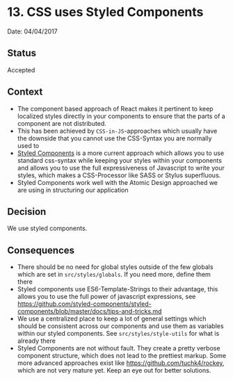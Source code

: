 # 13. CSS uses Styled Components

Date: 04/04/2017

## Status

Accepted

## Context

* The component based approach of React makes it pertinent to keep localized styles directly in your components to ensure
that the parts of a component are not distributed.
* This has been achieved by `CSS-in-JS`-approaches which usually have the downside that you cannot use the CSS-Syntax
you are normally used to
* [Styled Components](https://github.com/styled-components/styled-components) is a more current approach which allows
you to use standard css-syntax while keeping your styles within your components and allows you to use the full expressiveness
of Javascript to write your styles, which makes a CSS-Processor like SASS or Stylus superfluous.
* Styled Components work well with the Atomic Design approached we are using in structuring our application

## Decision

We use styled components.

## Consequences

* There should be no need for global styles outside of the few globals which are set in `src/styles/globals`. If you need
more, define them there
* Styled components use ES6-Template-Strings to their advantage, this allows you to use the full power of javascript
expressions, see https://github.com/styled-components/styled-components/blob/master/docs/tips-and-tricks.md
* We use a centralized place to keep a lot of general settings which should be consistent across our components and use
them as variables within our styled components. See `src/styles/style-utils` for what is already there
* Styled Components are not without fault. They create a pretty verbose component structure, which does not lead to
the prettiest markup. Some more advanced approaches exist like https://github.com/tuchk4/rockey, which are not very
mature yet. Keep an eye out for better solutions.
